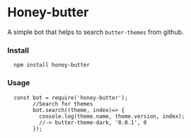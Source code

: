 # Honey-butter
A simple bot that helps to search `butter-themes` from github.
### Install
``` 
  npm install honey-butter
```
### Usage
```JS
  const bot = require('honey-butter');
        //Search for themes
        bot.search((theme, index)=> {
          console.log(theme.name, theme.version, index);
          //-> butter-theme-dark, '0.0.1', 0
        });
```
